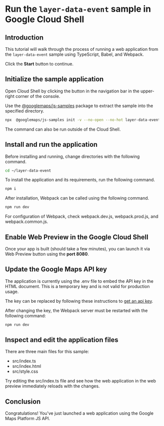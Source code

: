 # Run the `layer-data-event` sample in Google Cloud Shell

<walkthrough-tutorial-duration duration="10"/>

## Introduction

This tutorial will walk through the process of running a web application from
the `layer-data-event` sample using TypeScript, Babel, and Webpack.

Click the **Start** button to continue.

## Initialize the sample application

Open Cloud Shell by clicking the
<walkthrough-cloud-shell-icon></walkthrough-cloud-shell-icon> button in the
navigation bar in the upper-right corner of the console.

Use the [@googlemaps/js-samples](https://www.npmjs.com/package/@googlemaps/js-samples) package to 
extract the sample into the specified directory.

```bash
npx  @googlemaps/js-samples init -v --no-open --no-hot layer-data-event ~/layer-data-event
```

The command can also be run outside of the Cloud Shell.

## Install and run the application

Before installing and running, change directories with the following command.

```bash
cd ~/layer-data-event
```

To install the application and its requirements, run the following command.

```bash
npm i
```

After installation, Webpack can be called using the following command.

```bash
npm run dev
```

For configuration of Webpack, check
<walkthrough-editor-open-file filePath="layer-data-event/webpack.dev.js">webpack.dev.js</walkthrough-editor-open-file>,
<walkthrough-editor-open-file filePath="layer-data-event/webpack.prod.js">webpack.prod.js</walkthrough-editor-open-file>,
and
<walkthrough-editor-open-file filePath="layer-data-event/webpack.common.js">webpack.common.js</walkthrough-editor-open-file>.

## Enable Web Preview in the Google Cloud Shell

Once your app is built (should take a few minutes), you can launch it via
<walkthrough-spotlight-pointer target="cloudshell" spotlightId="devshell-web-preview-button">Web
Preview button</walkthrough-spotlight-pointer> using the **port 8080**.

## Update the Google Maps API key

The application is currently using the
<walkthrough-editor-open-file filePath="layer-data-event/.env">.env</walkthrough-editor-open-file>
file to embed the API key in the HTML document. This is a temporary key and is
not valid for production usage.

The key can be replaced by following these instructions to
[get an api key](https://developers.google.com/maps/documentation/javascript/get-api-key).

After changing the key, the Webpack server must be restarted with the following
command:

```bash
npm run dev
```

## Inspect and edit the application files

There are three main files for this sample:

*   <walkthrough-editor-open-file filePath="layer-data-event/src/index.ts">src/index.ts</walkthrough-editor-open-file>
*   <walkthrough-editor-open-file filePath="layer-data-event/src/index.html">src/index.html</walkthrough-editor-open-file>
*   <walkthrough-editor-open-file filePath="layer-data-event/src/style.css">src/style.css</walkthrough-editor-open-file>

Try editing the <walkthrough-editor-open-file filePath="layer-data-event/src/index.ts">src/index.ts</walkthrough-editor-open-file> file and see how the web application in the web preview immediately reloads with the changes.

## Conclusion

<walkthrough-conclusion-trophy></walkthrough-conclusion-trophy>

Congratulations! You've just launched a web application using the Google Maps
Platform JS API.
